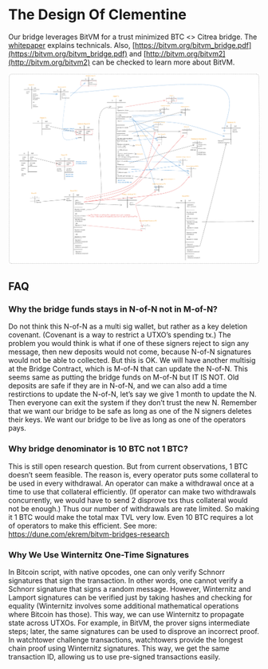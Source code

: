 # The Design Of Clementine

Our bridge leverages BitVM for a trust minimized BTC <> Citrea bridge. The
[whitepaper](https://citrea.xyz/clementine_whitepaper.pdf) explains technicals.
Also, [https://bitvm.org/bitvm_bridge.pdf](https://bitvm.org/bitvm_bridge.pdf)
and [http://bitvm.org/bitvm2](http://bitvm.org/bitvm2) can be checked to learn
more about BitVM.

![Clementine Tx Graph](images/clementine_diagram.png)

## FAQ

### Why the bridge funds stays in N-of-N not in M-of-N?

Do not think this N-of-N as a multi sig wallet, but rather as a key deletion covenant. (Covenant is a way to restrict a UTXO’s spending tx.)
The problem you would think is what if one of these signers reject to sign any message, then new deposits would not come, because N-of-N signatures would not be able to collected. But this is OK. We will have another multisig at the Bridge Contract, which is M-of-N that can update the N-of-N. This seems same as putting the bridge funds on M-of-N but IT IS NOT. Old deposits are safe if they are in N-of-N, and we can also add a time restirctions to update the N-of-N, let’s say we give 1 month to update the N. Then everyone can exit the system if they don’t trust the new N. Remember that we want our bridge to be safe as long as one of the N signers deletes their keys. We want our bridge to be live as long as one of the operators pays.

### Why bridge denominator is 10 BTC not 1 BTC?

This is still open research question. But from current observations, 1 BTC doesn’t seem feasible. The reason is, every operator puts some collateral to be used in every withdrawal. An operator can make a withdrawal once at a time to use that collateral efficiently. (If operator can make two withdrawals concurrently, we would have to send 2 disprove txs thus collateral would not be enough.) Thus our number of withdrawals are rate limited. So making it 1 BTC would make the total max TVL very low. Even 10 BTC requires a lot of operators to make this efficient. See more: https://dune.com/ekrem/bitvm-bridges-research

### Why We Use Winternitz One-Time Signatures

In Bitcoin script, with native opcodes, one can only verify Schnorr signatures that sign the transaction. In other words, one cannot verify a Schnorr signature that signs a random message. However, Winternitz and Lamport signatures can be verified just by taking hashes and checking for equality (Winternitz involves some additional mathematical operations where Bitcoin has those).
This way, we can use Winternitz to propagate state across UTXOs. For example, in BitVM, the prover signs intermediate steps; later, the same signatures can be used to disprove an incorrect proof.
In watchtower challenge transactions, watchtowers provide the longest chain proof using Winternitz signatures. This way, we get the same transaction ID, allowing us to use pre-signed transactions easily.
